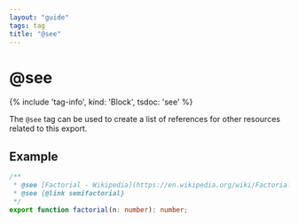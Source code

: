 ```yaml
---
layout: "guide"
tags: tag
title: "@see"
---
```


# @see

{% include 'tag-info', kind: 'Block', tsdoc: 'see' %}

The `@see` tag can be used to create a list of references for other resources related to this export.

## Example

```ts
/**
 * @see [Factorial - Wikipedia](https://en.wikipedia.org/wiki/Factorial)
 * @see {@link semifactorial}
 */
export function factorial(n: number): number;
```
